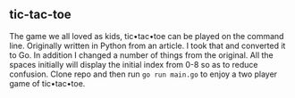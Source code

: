 ## tic-tac-toe

The game we all loved as kids, tic•tac•toe can be played on the command line. Originally written in Python from an article. I took that and converted it to Go.
In addition I changed a number of things from the original. All the spaces initially will display the initial index from 0-8 so as to reduce confusion.
Clone repo and then run `go run main.go` to enjoy a two player game of tic•tac•toe.